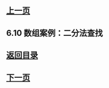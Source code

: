 ## [上一页](course17)

## 6.10 数组案例：二分法查找

## [返回目录](https://wuchengcheng110120.github.io/learnJava)
## [下一页](course19)
